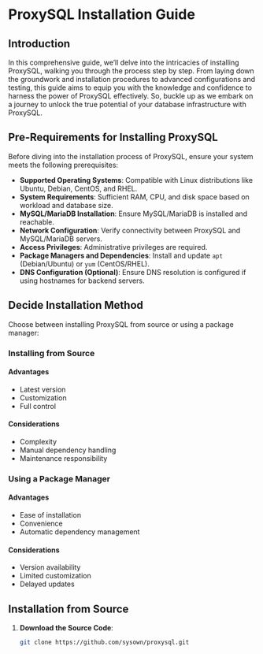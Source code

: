 # ProxySQL Installation Guide

## Introduction
In this comprehensive guide, we’ll delve into the intricacies of installing ProxySQL, walking you through the process step by step. From laying down the groundwork and installation procedures to advanced configurations and testing, this guide aims to equip you with the knowledge and confidence to harness the power of ProxySQL effectively. So, buckle up as we embark on a journey to unlock the true potential of your database infrastructure with ProxySQL.

## Pre-Requirements for Installing ProxySQL
Before diving into the installation process of ProxySQL, ensure your system meets the following prerequisites:

- **Supported Operating Systems**: Compatible with Linux distributions like Ubuntu, Debian, CentOS, and RHEL.
- **System Requirements**: Sufficient RAM, CPU, and disk space based on workload and database size.
- **MySQL/MariaDB Installation**: Ensure MySQL/MariaDB is installed and reachable.
- **Network Configuration**: Verify connectivity between ProxySQL and MySQL/MariaDB servers.
- **Access Privileges**: Administrative privileges are required.
- **Package Managers and Dependencies**: Install and update `apt` (Debian/Ubuntu) or `yum` (CentOS/RHEL).
- **DNS Configuration (Optional)**: Ensure DNS resolution is configured if using hostnames for backend servers.

## Decide Installation Method
Choose between installing ProxySQL from source or using a package manager:

### Installing from Source
#### Advantages
- Latest version
- Customization
- Full control

#### Considerations
- Complexity
- Manual dependency handling
- Maintenance responsibility

### Using a Package Manager
#### Advantages
- Ease of installation
- Convenience
- Automatic dependency management

#### Considerations
- Version availability
- Limited customization
- Delayed updates

## Installation from Source
1. **Download the Source Code**:
   ```bash
   git clone https://github.com/sysown/proxysql.git
